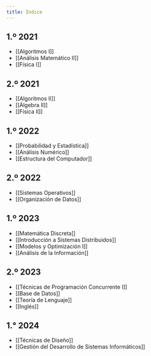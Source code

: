 ```yaml
---
title: Índice
---
```


## 1.º 2021

- [[Algoritmos I]]
- [[Análisis Matemático II]]
- [[Física I]]

## 2.º 2021

- [[Algoritmos II]]
- [[Álgebra II]]
- [[Física II]]

## 1.º 2022

- [[Probabilidad y Estadística]]
- [[Análisis Numérico]]
- [[Estructura del Computador]]

## 2.º 2022

- [[Sistemas Operativos]]
- [[Organización de Datos]]

## 1.º 2023

- [[Matemática Discreta]]
- [[Introducción a Sistemas Distribuidos]]
- [[Modelos y Optimización I]]
- [[Análisis de la Información]]

## 2.º 2023

- [[Técnicas de Programación Concurrente I]]
- [[Base de Datos]]
- [[Teoría de Lenguaje]]
- [[Inglés]]

## 1.° 2024

- [[Técnicas de Diseño]]
- [[Gestión del Desarrollo de Sistemas Informáticos]]
